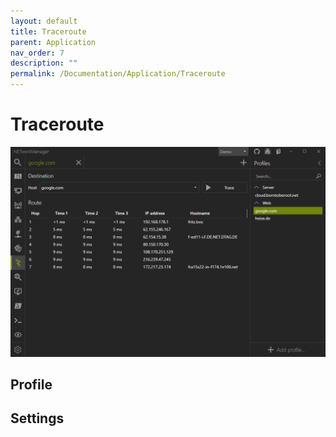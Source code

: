 ```yaml
---
layout: default
title: Traceroute
parent: Application
nav_order: 7
description: ""
permalink: /Documentation/Application/Traceroute
---
```


# Traceroute

![Traceroute](07_Traceroute.png)

## Profile

## Settings